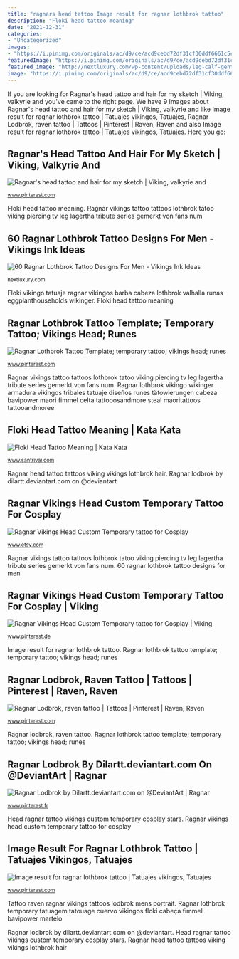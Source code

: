 ```yaml
---
title: "ragnars head tattoo Image result for ragnar lothbrok tattoo"
description: "Floki head tattoo meaning"
date: "2021-12-31"
categories:
- "Uncategorized"
images:
- "https://i.pinimg.com/originals/ac/d9/ce/acd9cebd72df31cf30ddf6661c5c7de0.jpg"
featuredImage: "https://i.pinimg.com/originals/ac/d9/ce/acd9cebd72df31cf30ddf6661c5c7de0.jpg"
featured_image: "http://nextluxury.com/wp-content/uploads/leg-calf-gentlemens-ragnar-tattoo-ideas.jpg"
image: "https://i.pinimg.com/originals/ac/d9/ce/acd9cebd72df31cf30ddf6661c5c7de0.jpg"
---
```


If you are looking for Ragnar&#039;s head tattoo and hair for my sketch | Viking, valkyrie and you've came to the right page. We have 9 Images about Ragnar&#039;s head tattoo and hair for my sketch | Viking, valkyrie and like Image result for ragnar lothbrok tattoo | Tatuajes vikingos, Tatuajes, Ragnar Lodbrok, raven tattoo | Tattoos | Pinterest | Raven, Raven and also Image result for ragnar lothbrok tattoo | Tatuajes vikingos, Tatuajes. Here you go:

## Ragnar&#039;s Head Tattoo And Hair For My Sketch | Viking, Valkyrie And

![Ragnar&#039;s head tattoo and hair for my sketch | Viking, valkyrie and](https://s-media-cache-ak0.pinimg.com/736x/1f/79/7f/1f797fae3e146b31f5b7d7b8e8b54648.jpg "Ragnar lodbrok by dilartt.deviantart.com on @deviantart")

<small>www.pinterest.com</small>

Floki head tattoo meaning. Ragnar vikings tattoo tattoos lothbrok tatoo viking piercing tv leg lagertha tribute series gemerkt von fans num

## 60 Ragnar Lothbrok Tattoo Designs For Men - Vikings Ink Ideas

![60 Ragnar Lothbrok Tattoo Designs For Men - Vikings Ink Ideas](http://nextluxury.com/wp-content/uploads/leg-calf-gentlemens-ragnar-tattoo-ideas.jpg "Ragnar lothbrok tattoo template; temporary tattoo; vikings head; runes")

<small>nextluxury.com</small>

Floki vikingo tatuaje ragnar vikingos barba cabeza lothbrok valhalla runas eggplanthouseholds wikinger. Floki head tattoo meaning

## Ragnar Lothbrok Tattoo Template; Temporary Tattoo; Vikings Head; Runes

![Ragnar Lothbrok Tattoo Template; temporary tattoo; vikings head; runes](https://i.pinimg.com/originals/59/6d/40/596d401da1f67b4cd17cc64b2f09bb62.jpg "Ragnar lothbrok tattoo template; temporary tattoo; vikings head; runes")

<small>www.pinterest.com</small>

Ragnar vikings tattoo tattoos lothbrok tatoo viking piercing tv leg lagertha tribute series gemerkt von fans num. Ragnar lothbrok vikingo wikinger armadura vikingos tribales tatuaje diseños runes tätowierungen cabeza bavipower maori fimmel celta tattooosandmore steal maoritattoos tattooandmoree

## Floki Head Tattoo Meaning | Kata Kata

![Floki Head Tattoo Meaning | Kata Kata](https://i.pinimg.com/originals/76/11/a7/7611a7f1bf9e9378d35aea5014bc0fe3.jpg "Ragnar lothbrok temporary norse")

<small>www.santriyai.com</small>

Ragnar head tattoo tattoos viking vikings lothbrok hair. Ragnar lodbrok by dilartt.deviantart.com on @deviantart

## Ragnar Vikings Head Custom Temporary Tattoo For Cosplay

![Ragnar Vikings Head Custom Temporary tattoo for Cosplay](https://img.etsystatic.com/iap/2f0439/1572496925/iap_300x300.1572496925_c97nki8a.jpg?version=0 "Ragnar head tattoo tattoos viking vikings lothbrok hair")

<small>www.etsy.com</small>

Ragnar vikings tattoo tattoos lothbrok tatoo viking piercing tv leg lagertha tribute series gemerkt von fans num. 60 ragnar lothbrok tattoo designs for men

## Ragnar Vikings Head Custom Temporary Tattoo For Cosplay | Viking

![Ragnar Vikings Head Custom Temporary tattoo for Cosplay | Viking](https://i.pinimg.com/736x/5f/22/93/5f2293baacd4a032b7a72e5fdf8718a2.jpg "Ragnar head tattoo tattoos viking vikings lothbrok hair")

<small>www.pinterest.de</small>

Image result for ragnar lothbrok tattoo. Ragnar lothbrok tattoo template; temporary tattoo; vikings head; runes

## Ragnar Lodbrok, Raven Tattoo | Tattoos | Pinterest | Raven, Raven

![Ragnar Lodbrok, raven tattoo | Tattoos | Pinterest | Raven, Raven](https://s-media-cache-ak0.pinimg.com/736x/e9/bb/bd/e9bbbdf0cf62a8f9a632489596504426.jpg "Ragnar lothbrok tattoo template; temporary tattoo; vikings head; runes")

<small>www.pinterest.com</small>

Ragnar lodbrok, raven tattoo. Ragnar lothbrok tattoo template; temporary tattoo; vikings head; runes

## Ragnar Lodbrok By Dilartt.deviantart.com On @DeviantArt | Ragnar

![Ragnar Lodbrok by Dilartt.deviantart.com on @DeviantArt | Ragnar](https://i.pinimg.com/originals/ac/d9/ce/acd9cebd72df31cf30ddf6661c5c7de0.jpg "Image result for ragnar lothbrok tattoo")

<small>www.pinterest.fr</small>

Head ragnar tattoo vikings custom temporary cosplay stars. Ragnar vikings head custom temporary tattoo for cosplay

## Image Result For Ragnar Lothbrok Tattoo | Tatuajes Vikingos, Tatuajes

![Image result for ragnar lothbrok tattoo | Tatuajes vikingos, Tatuajes](https://i.pinimg.com/736x/15/b1/f0/15b1f00afb25d7d15057afcc4a02d207--ragnar-lothbrok-vikings.jpg "Ragnar head tattoo tattoos viking vikings lothbrok hair")

<small>www.pinterest.com</small>

Tattoo raven ragnar vikings tattoos lodbrok mens portrait. Ragnar lothbrok temporary tatuagem tatouage cuervo vikingos floki cabeça fimmel bavipower martelo

Ragnar lodbrok by dilartt.deviantart.com on @deviantart. Head ragnar tattoo vikings custom temporary cosplay stars. Ragnar head tattoo tattoos viking vikings lothbrok hair
